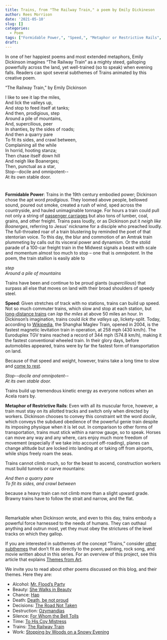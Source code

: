 ```yaml
---
title: Trains, from "The Railway Train," a poem by Emily Dickineson
author: Rees Morrison
date: '2021-05-10'
slug: []
categories:
  - Poem
tags: ["Formidable Power,", "Speed,", "Metaphor or Restrictive Rails", ]
draft: 
---
```


In one of her happiest poems and most extended metaphors, Emily Dickinson imagines “The Railway Train” as a mighty steed, galloping powerfully across the land, yet well-trained (so to speak) when evening falls.  Readers can spot several subthemes of Trains animated by this creative poem. 
 
<!--more-->

“The Railway Train,” by Emily Dickinson
 
I like to see it lap the miles,  
And lick the valleys up,  
And stop to feed itself at tanks;  
And then, prodigious, step   
Around a pile of mountains,  
And, supercilious, peer  
In shanties, by the sides of roads;  
And then a quarry pare   
To fit its sides, and crawl between,  
Complaining all the while  
In horrid, hooting stanza;  
Then chase itself down hill   
And neigh like Boanerges;  
Then, punctual as a star,  
Stop--docile and omnipotent--  
At its own stable door.   


# <poem lyric end>

**Formidable Power**:   Trains in the 19th century embodied power; Dickinson chose the apt word *prodigious*.  They loomed above people, bellowed sound, poured out smoke, created a rush of wind, sped across the countryside, and hauled unimaginable tonnage.   For hours a train could pull not only a string of [passenger carriages](https://themesfromart.com/post/2021-05-10-trains-from-murder-on-the-orient-express-a-movie-directed-by-sidney-lumet/trainsorient/) but also tons of lumber, coal, grains, and other freight.   Trains pass loudly, or as Dickinson put it *neigh like Boanerges*, referring to Jesus’ nickname for a disciple who preached loudly.  The full-throated roar of a train blustering by reminded the poet of that stentorian voice.  To this day, the blur and commotion of an Amtrak train plummeting by calls out its visceral power and dynamism.  Or the stolid parade of a 100-car freight train in the Midwest signals a beast with scale and momentum almost too much to stop – one that is *omnipotent*.  In the poem, the train stallion is easily able to 

*step*   
*Around a pile of mountains*  

Trains have been and continue to be proud giants (*supercilious*) that surpass all else that moves on land with their broad shoulders of speedy steel.

**Speed**:  Given stretches of track with no stations, trains can build up speed.  Not so much commuter trains, which slow and stop at each station, but [long-distance trains](https://themesfromart.com/post/2021-05-10-trainsorleans/trainsorleans/) can *lap the miles* at above 50 miles an hour.  In Dickinson’s imagination, trains could *lick the valleys up*, lickety-split.  Today, according to [Wikipedia](https://en.wikipedia.org/wiki/High-speed_rail), the Shanghai Maglev Train, opened in 2004, is the fastest magnetic levitation train in operation, at 258 mph (430 km/h). The Euroduplex TGV trains reached a record of 344 mph (574.8 km/h), making it the fastest conventional wheeled train.  In their glory days, before automobiles appeared, trains were by far the fastest form of transportation on land.  

Because of that speed and weight, however, trains take a long time to slow and [come to rest](https://themesfromart.com/post/2021-05-10-trainslazare/trainslazare/).  

*Stop--docile and omnipotent--*  
*At its own stable door.*  

Trains build up tremendous kinetic energy as everyone notices when an Acela roars by.

**Metaphor of Restrictive Rails**:  Even with all its muscular force, however, a train must stay on its allotted tracks and switch only when directed by workers.  Dickinson chooses to convey this constraint wit the word *docile*, which conveys the subdued obedience of the powerful genie train despite its imposing physique when it is let out.  In comparison to other forms of transportation, trains must stick within a narrow gauge, so to speak.  Horses can move any way and any where, cars enjoy much more freedom of movement (especially if we take into account off-roading), planes can change altitude but are locked into landing at or taking off from airports, while ships freely roam the seas.

Trains cannot climb much, so for the beast to ascend, construction workers must build tunnels or carve mountains:

*And then a quarry pare*  
*To fit its sides, and crawl between*  

because a heavy train can not climb more than a slight upward grade.  Brawny trains have to follow the strait and narrow, and the flat.

&nbsp;

Remarkable when Dickinson wrote, and even to this day, trains embody a powerful force harnessed to the needs of humans.  They can outhaul anything and outrun most, yet they must obey the strictures of the level tracks on which they gallop.

If you are interested in subthemes of the concept “Trains,” consider [other subthemes](https://themesfromart.com/post/2021-05-10-trains-additional-subthemes/trainsaddl/) that don’t fit as directly to the poem, painting, rock song, and movie written about in this series.  For an overview of this project, see this article that explains [Themes from Art](http://bit.ly/3sRXopI).

We invite you to read about other poems discussed on this blog, and their themes.  Here they are: 

* Alcohol: [Mr. Flood’s Party](https://themesfromart.com/post/2021-01-24-alcohol-flood-frost/alcohol/)
* Beauty: [She Walks in Beauty](https://themesfromart.com/post/2021-04-21-beauty-she-walks-in-beauty-a-poem-by-lord-byron/beautybyron/)
* Chance: [Hap](https://themesfromart.com/post/2021-03-14-chancehap/chancehap/)
* Death: [Death, be not proud](https://themesfromart.com/post/2021-05-03-death-from-death-be-not-proud-a-poem-by-john-donne/deathdonne/)
* Decisions: [The Road Not Taken](https://themesfromart.com/post/2021-02-08-decisions-from-the-road-not-taken-a-poem-by-robert-frost/decisionsroadfrost/)
* Destruction: [Ozymandias](https://themesfromart.com/post/2021-02-18-destruction-ozymandias-a-poem-by-percy-bysshe-shelley/destructoz/)
* Silence: [For Whom the Bell Tolls](https://themesfromart.com/post/2021-04-08-silencedonne/silencedonne/)
* Time: [To His Coy Mistress](https://themesfromart.com/post/2021-03-08-time-to-his-coy-mistress-by-andrew-marvell/timecoy/)
* Trains: [The Railway Train](https://themesfromart.com/post/2021-05-10-trains-from-the-railway-train-a-poem-by-emily-dickineson/trainsdickinson/)   
* Work: [Stopping by Woods on a Snowy Evening](https://themesfromart.com/post/2021-02-26-worksnowy/worksnowy/)


